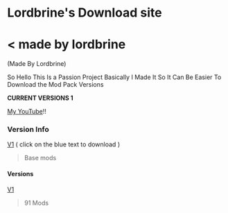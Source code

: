 # Lordbrine's Download site
# < made by lordbrine
(Made By Lordbrine)

So Hello This Is a Passion Project Basically I Made It So It Can Be Easier To Download the Mod Pack Versions

**CURRENT VERSIONS 1**

[My YouTube](https://www.youtube.com/channel/UCgPUYL3_r1klCDWZ9xf3Ivg?sub_confirmation=1)!!

### Version Info
[V1](https://github.com/Lordbrine/V-1/raw/main/MAgik%202-V-1.zip) ( click on the blue text to download )

> Base mods


#### Versions
 [V1](https://github.com/Lordbrine/V-1/raw/main/MAgik%202-V-1.zip)
> 91 Mods

